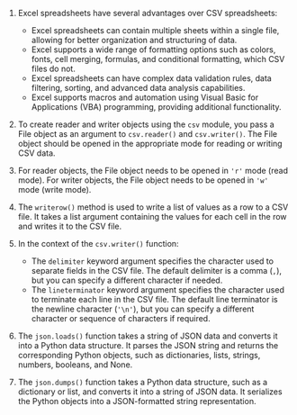 1. Excel spreadsheets have several advantages over CSV spreadsheets:
   - Excel spreadsheets can contain multiple sheets within a single file, allowing for better organization and structuring of data.
   - Excel supports a wide range of formatting options such as colors, fonts, cell merging, formulas, and conditional formatting, which CSV files do not.
   - Excel spreadsheets can have complex data validation rules, data filtering, sorting, and advanced data analysis capabilities.
   - Excel supports macros and automation using Visual Basic for Applications (VBA) programming, providing additional functionality.

2. To create reader and writer objects using the `csv` module, you pass a File object as an argument to `csv.reader()` and `csv.writer()`. The File object should be opened in the appropriate mode for reading or writing CSV data.

3. For reader objects, the File object needs to be opened in `'r'` mode (read mode). For writer objects, the File object needs to be opened in `'w'` mode (write mode).

4. The `writerow()` method is used to write a list of values as a row to a CSV file. It takes a list argument containing the values for each cell in the row and writes it to the CSV file.

5. In the context of the `csv.writer()` function:
   - The `delimiter` keyword argument specifies the character used to separate fields in the CSV file. The default delimiter is a comma (`,`), but you can specify a different character if needed.
   - The `lineterminator` keyword argument specifies the character used to terminate each line in the CSV file. The default line terminator is the newline character (`'\n'`), but you can specify a different character or sequence of characters if required.

6. The `json.loads()` function takes a string of JSON data and converts it into a Python data structure. It parses the JSON string and returns the corresponding Python objects, such as dictionaries, lists, strings, numbers, booleans, and None.

7. The `json.dumps()` function takes a Python data structure, such as a dictionary or list, and converts it into a string of JSON data. It serializes the Python objects into a JSON-formatted string representation.